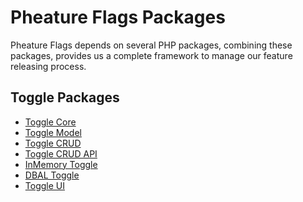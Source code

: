 # Pheature Flags Packages

Pheature Flags depends on several PHP packages, combining these packages, provides us a complete framework to manage
our feature releasing process.

## Toggle Packages

- [Toggle Core](/packages/toggle-core)
- [Toggle Model](/packages/toggle-model)
- [Toggle CRUD](/packages/toggle-crud)
- [Toggle CRUD API](/packages/toggle-crud-api)
- [InMemory Toggle](/packages/inmemory-toggle)
- [DBAL Toggle](/packages/dbal-toggle)
- [Toggle UI](/packages/toggle-ui)
    
